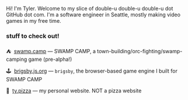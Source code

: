 Hi! I'm Tyler. Welcome to my slice of double-u double-u double-u dot GitHub dot com. I'm a software engineer in Seattle, mostly making video games in my free time.

### stuff to check out!
⛺️&nbsp; [swamp.camp](https://swamp.camp) — SWAMP CAMP, a town-building/orc-fighting/swamp-camping game (pre-alpha!)

🕹️&nbsp; [brigsby.js.org](https://brigsby.js.org) — `brigsby`, the browser-based game engine I built for SWAMP CAMP

🍕&nbsp; [ty.pizza](https://ty.pizza) — my personal website. NOT a pizza website
